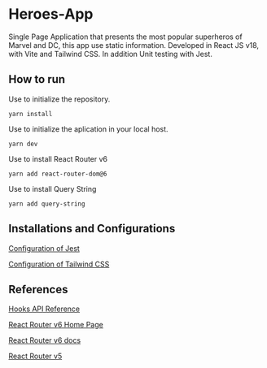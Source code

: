 # Heroes-App

Single Page Application that presents the most popular superheros of Marvel and DC, this app use static information. Developed in React JS v18, with Vite and Tailwind CSS. In addition Unit testing with Jest. 

## How to run

Use to initialize the repository.
~~~
yarn install 
~~~
Use to initialize the aplication in your local host.
~~~ 
yarn dev 
~~~
Use to install React Router v6
~~~
yarn add react-router-dom@6
~~~
Use to install Query String
```
yarn add query-string
```

## Installations and Configurations
[Configuration of Jest](https://gist.github.com/GOJAx64/38a7dbea046d5c88d72f75095a4fb879)


[Configuration of Tailwind CSS](https://gist.github.com/GOJAx64/b7440a9fd9a7f69fd943e1d14e1c6952)

## References
[Hooks API Reference](https://reactjs.org/docs/hooks-reference.html)


[React Router v6 Home Page](https://reactrouter.com/)


[React Router v6 docs](https://reactrouter.com/docs/en/v6)


[React Router v5](https://v5.reactrouter.com/web/guides/quick-start)
